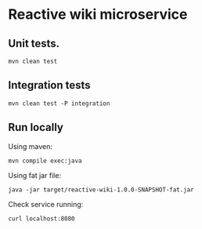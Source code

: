 # Reactive wiki microservice


## Unit tests.

```
mvn clean test
```

## Integration tests

```
mvn clean test -P integration
```

## Run locally

Using maven:
```
mvn compile exec:java
```
Using fat jar file:
```
java -jar target/reactive-wiki-1.0.0-SNAPSHOT-fat.jar
```

Check service running:
```
curl localhost:8080
```

